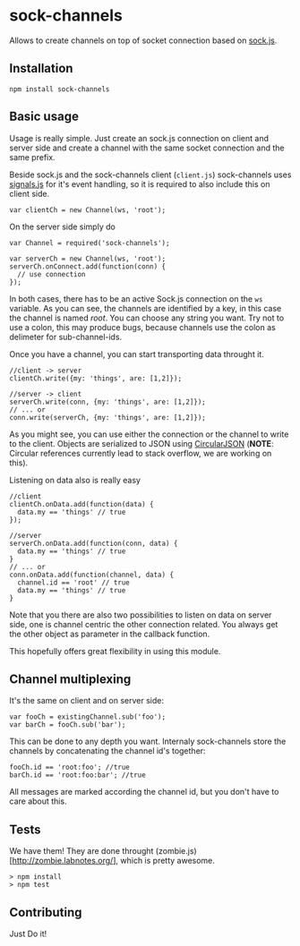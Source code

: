 sock-channels
=============

Allows to create channels on top of socket connection based on
[sock.js](http://sockjs.org).

Installation
------------

    npm install sock-channels

Basic usage
-----------

Usage is really simple. Just create an sock.js connection on client and server
side and create a channel with the same socket connection and the same prefix.

Beside sock.js and the sock-channels client (`client.js`) sock-channels uses
[signals.js](http://millermedeiros.github.com/js-signals/) for it's event
handling, so it is required to also include this on client side.

    var clientCh = new Channel(ws, 'root');

On the server side simply do

    var Channel = required('sock-channels');

    var serverCh = new Channel(ws, 'root');
    serverCh.onConnect.add(function(conn) {
      // use connection
    });

In both cases, there has to be an active Sock.js connection on the `ws`
variable. As you can see, the channels are identified by a key, in this case the
channel is named *root*. You can choose any string you want. Try not to use a
colon, this may produce bugs, because channels use the colon as delimeter for
sub-channel-ids.

Once you have a channel, you can start transporting data throught it.

    //client -> server
    clientCh.write({my: 'things', are: [1,2]});

    //server -> client
    serverCh.write(conn, {my: 'things', are: [1,2]});
    // ... or
    conn.write(serverCh, {my: 'things', are: [1,2]});

As you might see, you can use either the connection or the channel to write to
the client. Objects are serialized to JSON using
[CircularJSON](https://github.com/WebReflection/circular-json) (**NOTE**: Circular
references currently lead to stack overflow, we are working on this).

Listening on data also is really easy

    //client
    clientCh.onData.add(function(data) {
      data.my == 'things' // true
    });

    //server
    serverCh.onData.add(function(conn, data) {
      data.my == 'things' // true
    }
    // ... or
    conn.onData.add(function(channel, data) {
      channel.id == 'root' // true
      data.my == 'things' // true
    }

Note that you there are also two possibilities to listen on data on server side,
one is channel centric the other connection related. You always get the other
object as parameter in the callback function.

This hopefully offers great flexibility in using this module.

Channel multiplexing
--------------------

It's the same on client and on server side:

    var fooCh = existingChannel.sub('foo');
    var barCh = fooCh.sub('bar');

This can be done to any depth you want. Internaly sock-channels store the
channels by concatenating the channel id's together:

    fooCh.id == 'root:foo'; //true
    barCh.id == 'root:foo:bar'; //true

All messages are marked according the channel id, but you don't have to care
about this.

Tests
-----

We have them! They are done throught (zombie.js)[http://zombie.labnotes.org/],
which is pretty awesome.

    > npm install
    > npm test

Contributing
------------

Just Do it!
